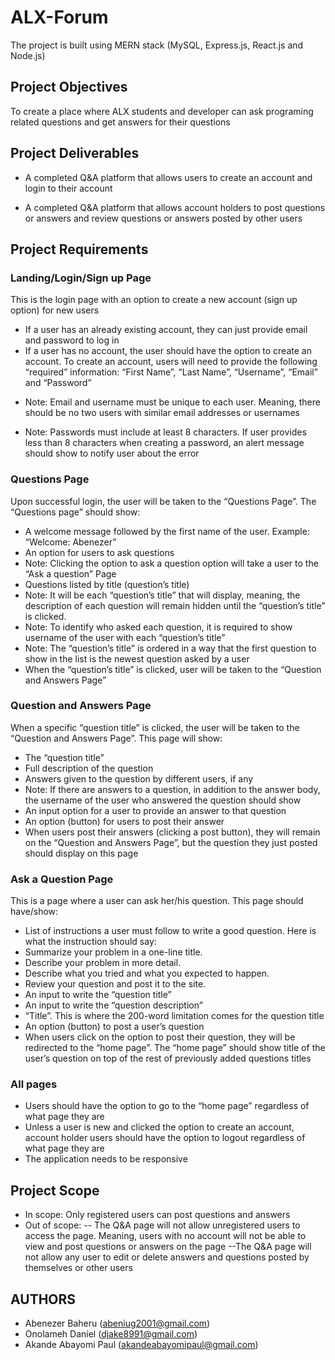 # ALX-Forum
The  project  is  built  using  MERN  stack (MySQL, Express.js, React.js and  Node.js)
## Project Objectives 
To create a place where ALX students and developer can ask programing related questions and get answers for their questions
## Project Deliverables
* A completed Q&A platform that allows users to create an account and login to their account
+ A completed Q&A platform that allows account holders to post questions or answers and review questions or answers posted by other users
## Project Requirements
### Landing/Login/Sign up Page
This is the login page with an option to create a new account (sign up option) for new users
- If a user has an already existing account, they can just provide email and password to log in
- If a user has no account, the user should have the option to create an account. To create an account, users will need to provide the following
“required” information: “First Name”, “Last Name”, “Username”, “Email” and “Password”
+ Note: Email and username must be unique to each user. Meaning, there should be no two users with similar email addresses or usernames
- Note: Passwords must include at least 8 characters. If user provides less than 8 characters when creating a password, an alert message should show to notify user about the error
### Questions Page
Upon successful login, the user will be taken to the “Questions Page”. The “Questions page” should show:
- A welcome message followed by the first name of the user. Example: “Welcome: Abenezer”
- An option for users to ask questions
- Note: Clicking the option to ask a question option will take a user to the “Ask a question” Page
- Questions listed by title (question’s title)
- Note: It will be each “question’s title” that will display, meaning, the description of each question will remain hidden until the “question’s title” is clicked.
- Note: To identify who asked each question, it is required to show username of the user with each “question’s title”
- Note: The “question’s title” is ordered in a way that the first question to show in the list is the newest question asked by a user
- When the “question’s title” is clicked, user will be taken to the “Question and Answers Page”
### Question and Answers Page
When a specific “question title” is clicked, the user will be taken to the “Question and Answers Page”. This page will show:
- The “question title”
- Full description of the question
- Answers given to the question by different users, if any
- Note: If there are answers to a question, in addition to the answer body, the username of the user who answered the question should show
- An input option for a user to provide an answer to that question
- An option (button) for users to post their answer
- When users post their answers (clicking a post button), they will remain on the “Question and Answers Page”, but the question they just posted should display on this page
### Ask a Question Page
This is a page where a user can ask her/his question. This page should have/show:
- List of instructions a user must follow to write a good question. Here is what the instruction should say:
- Summarize your problem in a one-line title.
- Describe your problem in more detail.
- Describe what you tried and what you expected to happen.
- Review your question and post it to the site.
- An input to write the “question title”
- An input to write the “question description”
- “Title”. This is where the 200-word limitation comes for the question title
- An option (button) to post a user’s question
- When users click on the option to post their question, they will be redirected to the “home page”. The “home page” should show title of the user’s question on top of the rest of previously added questions titles
### All pages
- Users should have the option to go to the “home page” regardless of what page they are
- Unless a user is new and clicked the option to create an account, account holder users should have the option to logout regardless of what page they are
- The application needs to be responsive
## Project Scope
- In scope: Only registered users can post questions and answers
- Out of scope: 
-- The Q&A page will not allow unregistered users to access the page. Meaning, users with no account will not be able to view and post questions or answers on the page
--The Q&A page will not allow any user to edit or delete answers and
questions posted by themselves or other users

## AUTHORS
- Abenezer Baheru  (abeniug2001@gmail.com)
- Onolameh Daniel (djake8991@gmail.com)
- Akande Abayomi Paul (akandeabayomipaul@gmail.com)
